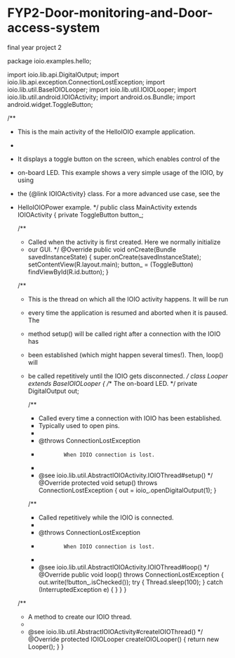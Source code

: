 # FYP2-Door-monitoring-and-Door-access-system
final year project 2

package ioio.examples.hello;

import ioio.lib.api.DigitalOutput;
import ioio.lib.api.exception.ConnectionLostException;
import ioio.lib.util.BaseIOIOLooper;
import ioio.lib.util.IOIOLooper;
import ioio.lib.util.android.IOIOActivity;
import android.os.Bundle;
import android.widget.ToggleButton;

/**
 * This is the main activity of the HelloIOIO example application.
 * 
 * It displays a toggle button on the screen, which enables control of the
 * on-board LED. This example shows a very simple usage of the IOIO, by using
 * the {@link IOIOActivity} class. For a more advanced use case, see the
 * HelloIOIOPower example.
 */
public class MainActivity extends IOIOActivity {
	private ToggleButton button_;

	/**
	 * Called when the activity is first created. Here we normally initialize
	 * our GUI.
	 */
	@Override
	public void onCreate(Bundle savedInstanceState) {
		super.onCreate(savedInstanceState);
		setContentView(R.layout.main);
		button_ = (ToggleButton) findViewById(R.id.button);
	}

	/**
	 * This is the thread on which all the IOIO activity happens. It will be run
	 * every time the application is resumed and aborted when it is paused. The
	 * method setup() will be called right after a connection with the IOIO has
	 * been established (which might happen several times!). Then, loop() will
	 * be called repetitively until the IOIO gets disconnected.
	 */
	class Looper extends BaseIOIOLooper {
		/** The on-board LED. */
		private DigitalOutput out;

		/**
		 * Called every time a connection with IOIO has been established.
		 * Typically used to open pins.
		 * 
		 * @throws ConnectionLostException
		 *             When IOIO connection is lost.
		 * 
		 * @see ioio.lib.util.AbstractIOIOActivity.IOIOThread#setup()
		 */
		@Override
		protected void setup() throws ConnectionLostException {
			out = ioio_.openDigitalOutput(1);
		}

		/**
		 * Called repetitively while the IOIO is connected.
		 * 
		 * @throws ConnectionLostException
		 *             When IOIO connection is lost.
		 * 
		 * @see ioio.lib.util.AbstractIOIOActivity.IOIOThread#loop()
		 */
		@Override
		public void loop() throws ConnectionLostException {
			out.write(!button_.isChecked());
			try {
				Thread.sleep(100);
			} catch (InterruptedException e) {
			}
		}
	}

	/**
	 * A method to create our IOIO thread.
	 * 
	 * @see ioio.lib.util.AbstractIOIOActivity#createIOIOThread()
	 */
	@Override
	protected IOIOLooper createIOIOLooper() {
		return new Looper();
	}
}
